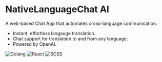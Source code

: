 # NativeLanguageChat AI
A web-based Chat App that automates cross-language communication.
* Instant, effortless langauge translation.
* Chat support for translation to and from any language.
* Powered by OpenAI.

![Golang](https://img.shields.io/badge/Django-deepskyblue)
![React](https://img.shields.io/badge/React-dodgerblue)
![SCSS](https://img.shields.io/badge/SCSS-blue)

